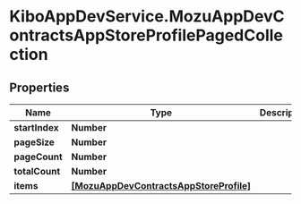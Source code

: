 # KiboAppDevService.MozuAppDevContractsAppStoreProfilePagedCollection

## Properties

Name | Type | Description | Notes
------------ | ------------- | ------------- | -------------
**startIndex** | **Number** |  | [optional] 
**pageSize** | **Number** |  | [optional] 
**pageCount** | **Number** |  | [optional] 
**totalCount** | **Number** |  | [optional] 
**items** | [**[MozuAppDevContractsAppStoreProfile]**](MozuAppDevContractsAppStoreProfile.md) |  | [optional] 


